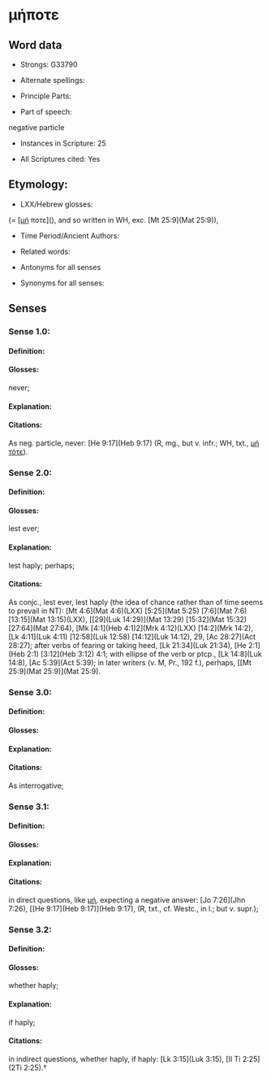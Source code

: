 # μήποτε

<!-- Status: S2=NeedsEdits -->
<!-- Lexica used for edits:   -->

## Word data

* Strongs: G33790

* Alternate spellings:



* Principle Parts: 


* Part of speech: 

negative particle

* Instances in Scripture: 25

* All Scriptures cited: Yes

## Etymology: 


* LXX/Hebrew glosses: 

(= [[μή]() ποτε](), and so written in WH, exc. [Mt 25:9](Mat 25:9)),

* Time Period/Ancient Authors: 


* Related words: 

* Antonyms for all senses

* Synonyms for all senses: 


## Senses 


### Sense  1.0: 

#### Definition: 

#### Glosses: 

never; 

#### Explanation: 


#### Citations: 

As neg. particle, never: [He 9:17](Heb 9:17) (R, mg., but v. infr.; WH, txt., [μή τότε]()).

### Sense  2.0: 

#### Definition: 

#### Glosses: 

lest ever; 

#### Explanation: 

lest haply; 
perhaps; 

#### Citations: 

As conjc., lest ever, lest haply (the idea of chance rather than of time seems to prevail in NT): [Mt 4:6](Mat 4:6)(LXX) [5:25](Mat 5:25) [7:6](Mat 7:6) [13:15](Mat 13:15)(LXX), [[29](Luk 14:29)](Mat 13:29) [15:32](Mat 15:32) [27:64](Mat 27:64), [Mk [4:1](Heb 4:1)2](Mrk 4:12)(LXX) [14:2](Mrk 14:2), [Lk 4:11](Luk 4:11) [12:58](Luk 12:58) [14:12](Luk 14:12), 29, [Ac 28:27](Act 28:27); after verbs of fearing or taking heed, [Lk 21:34](Luk 21:34), [He 2:1](Heb 2:1) [3:12](Heb 3:12) 4:1; with ellipse of the verb or ptcp., [Lk 14:8](Luk 14:8), [Ac 5:39](Act 5:39); in later writers (v. M, Pr., 192 f.), perhaps, [[Mt 25:9](Mat 25:9)](Mat 25:9).

### Sense  3.0: 

#### Definition: 


#### Glosses:



#### Explanation:



#### Citations: 

As interrogative;

### Sense  3.1: 

#### Definition: 


#### Glosses:



#### Explanation:



#### Citations: 

in direct questions, like [μή](), expecting a negative answer: [Jo 7:26](Jhn 7:26), [[He 9:17](Heb 9:17)](Heb 9:17), (R, txt., cf. Westc., in l.; but v. supr.);

### Sense  3.2: 

#### Definition: 

#### Glosses: 

whether haply; 

#### Explanation: 

if haply; 

#### Citations: 

in indirect questions, whether haply, if haply: [Lk 3:15](Luk 3:15), [II Ti 2:25](2Ti 2:25).†
